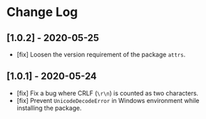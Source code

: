 # Change Log
## [1.0.2] - 2020-05-25
- [fix] Loosen the version requirement of the package `attrs`.

## [1.0.1] - 2020-05-24
- [fix] Fix a bug where CRLF (`\r\n`) is counted as two characters.
- [fix] Prevent `UnicodeDecodeError` in Windows environment while installing the package.
